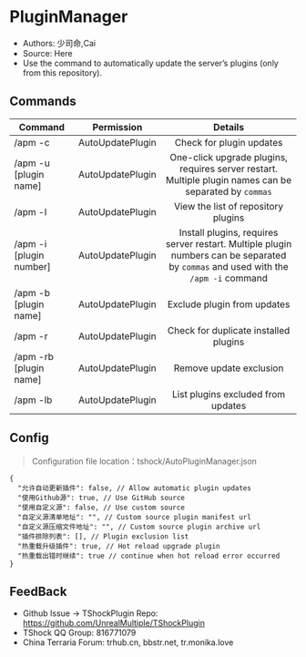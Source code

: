 # PluginManager

- Authors: 少司命,Cai
- Source: Here
- Use the command to automatically update the server’s plugins (only from this repository).

## Commands

| Command                 |    Permission    |                                                               Details                                                               |
|-------------------------|:----------------:|:-----------------------------------------------------------------------------------------------------------------------------------:|
| /apm -c                 | AutoUpdatePlugin |                                                      	Check for plugin updates                                                      |
| /apm -u [plugin name]   | AutoUpdatePlugin |               	One-click upgrade plugins, requires server restart. Multiple plugin names can be separated by `commas`               |
| /apm -l                 | AutoUpdatePlugin |                                                	View the list of repository plugins                                                 |
| /apm -i [plugin number] | AutoUpdatePlugin | 	Install plugins, requires server restart. Multiple plugin numbers can be separated by `commas` and used with the `/apm -i` command |
| /apm -b [plugin name]   | AutoUpdatePlugin |                                                    	Exclude plugin from updates                                                     |
| /apm -r                 | AutoUpdatePlugin |                                               	Check for duplicate installed plugins                                                |
| /apm -rb [plugin name]  | AutoUpdatePlugin |                                                       Remove update exclusion                                                       |
| /apm -lb                | AutoUpdatePlugin |                                                 List plugins excluded from updates                                                  |

## Config
> Configuration file location：tshock/AutoPluginManager.json
```json5
{
  "允许自动更新插件": false, // Allow automatic plugin updates
  "使用Github源": true, // Use GitHub source
  "使用自定义源": false, // Use custom source
  "自定义源清单地址": "", // Custom source plugin manifest url
  "自定义源压缩文件地址": "", // Custom source plugin archive url
  "插件排除列表": [], // Plugin exclusion list
  "热重载升级插件": true, // Hot reload upgrade plugin
  "热重载出错时继续": true // continue when hot reload error occurred
}
```

## FeedBack
- Github Issue -> TShockPlugin Repo: https://github.com/UnrealMultiple/TShockPlugin
- TShock QQ Group: 816771079
- China Terraria Forum: trhub.cn, bbstr.net, tr.monika.love
